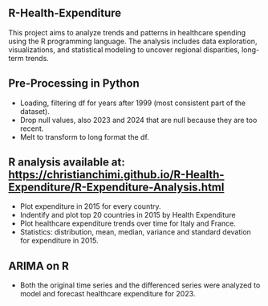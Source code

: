## **R-Health-Expenditure**
This project aims to analyze trends and patterns in healthcare spending using the R programming language. The analysis includes data exploration, visualizations, and statistical modeling to uncover regional disparities, long-term trends.

## **Pre-Processing in Python**
- Loading, filtering df for years after 1999 (most consistent part of the dataset).
- Drop null values, also 2023 and 2024 that are null because they are too recent.
- Melt to transform to long format the df.

## **R analysis** available at:  https://christianchimi.github.io/R-Health-Expenditure/R-Expenditure-Analysis.html
- Plot expenditure in 2015 for every country.
- Indentify and plot top 20 countries in  2015 by Health Expenditure
- Plot healthcare expenditure trends over time for Italy and France.
- Statistics: distribution, mean, median, variance and standard devation for expenditure in 2015.

## **ARIMA on R**
- Both the original time series and the differenced series were analyzed to model and forecast healthcare expenditure for 2023.

